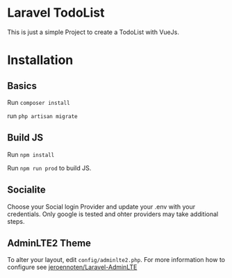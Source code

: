 # Laravel TodoList
This is just a simple Project to create a TodoList with VueJs. 

# Installation

## Basics
Run `composer install`

run `php artisan migrate`

## Build JS
Run `npm install`

Run `npm run prod` to build JS.

## Socialite
Choose your Social login Provider and update your .env with your credentials. 
Only google is tested and ohter providers may take additional steps. 

## AdminLTE2 Theme
To alter your layout, edit `config/adminlte2.php`. For more 
information how to configure see [jeroennoten/Laravel-AdminLTE](https://github.com/jeroennoten/Laravel-AdminLTE)